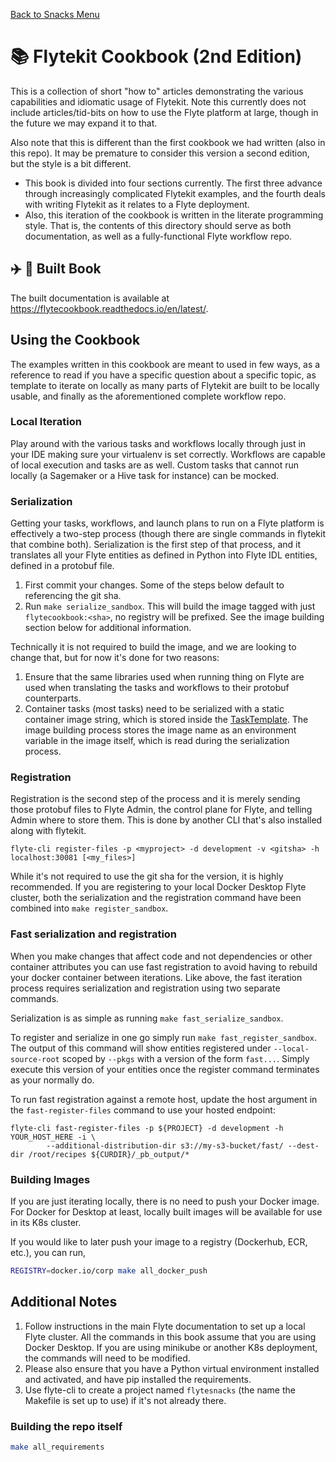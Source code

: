 [Back to Snacks Menu](../README.md)

# :books: Flytekit Cookbook (2nd Edition)

This is a collection of short "how to" articles demonstrating the various capabilities and idiomatic usage of Flytekit.
Note this currently does not include articles/tid-bits on how to use the Flyte platform at large, though in the future we may expand it to that.

Also note that this is different than the first cookbook we had written (also in this repo). It may be premature to consider this version a second edition, but the style is a bit different.
  * This book is divided into four sections currently. The first three advance through increasingly complicated Flytekit examples, and the fourth deals with writing Flytekit as it relates to a Flyte deployment.
  * Also, this iteration of the cookbook is written in the literate programming style. That is, the contents of this directory should serve as both documentation, as well as a fully-functional Flyte workflow repo.

## :airplane: :closed_book: Built Book

The built documentation is available at https://flytecookbook.readthedocs.io/en/latest/.

## Using the Cookbook

The examples written in this cookbook are meant to used in few ways, as a reference to read if you have a specific question about a specific topic, as template to iterate on locally as many parts of Flytekit are built to be locally usable, and finally as the aforementioned complete workflow repo.

### Local Iteration

Play around with the various tasks and workflows locally through just in your IDE making sure your virtualenv is set correctly. Workflows are capable of local execution and tasks are as well. Custom tasks that cannot run locally (a Sagemaker or a Hive task for instance) can be mocked.

### Serialization
Getting your tasks, workflows, and launch plans to run on a Flyte platform is effectively a two-step process (though there are single commands in flytekit that combine both).  Serialization is the first step of that process, and it translates all your Flyte entities as defined in Python into Flyte IDL entities, defined in a protobuf file.

1. First commit your changes. Some of the steps below default to referencing the git sha.
1. Run `make serialize_sandbox`. This will build the image tagged with just `flytecookbook:<sha>`, no registry will be prefixed. See the image building section below for additional information.

Technically it is not required to build the image, and we are looking to change that, but for now it's done for two reasons:
1. Ensure that the same libraries used when running thing on Flyte are used when translating the tasks and workflows to their protobuf counterparts.
1. Container tasks (most tasks) need to be serialized with a static container image string, which is stored inside the [TaskTemplate](https://github.com/lyft/flyteidl/blob/cee566b2e6e109120f1bb34c980b1cfaf006a473/protos/flyteidl/core/tasks.proto#L134). The image building process stores the image name as an environment variable in the image itself, which is read during the serialization process.

### Registration
Registration is the second step of the process and it is merely sending those protobuf files to Flyte Admin, the control plane for Flyte, and telling Admin where to store them. This is done by another CLI that's also installed along with flytekit.

`flyte-cli register-files -p <myproject> -d development -v <gitsha> -h localhost:30081 [<my_files>]`

While it's not required to use the git sha for the version, it is highly recommended. If you are registering to your local Docker Desktop Flyte cluster, both the serialization and the registration command have been combined into `make register_sandbox`.

### Fast serialization and registration
When you make changes that affect code and not dependencies or other container attributes you can use fast registration to avoid having to rebuild your docker container between iterations.
Like above, the fast iteration process requires serialization and registration using two separate commands.

Serialization is as simple as running `make fast_serialize_sandbox`.

To register and serialize in one go simply run `make fast_register_sandbox`. The output of this command will show entities registered under `--local-source-root` scoped by `--pkgs` with a version of the form `fast...`. Simply execute
this version of your entities once the register command terminates as your normally do.

To run fast registration against a remote host, update the host argument in the `fast-register-files` command to use your
hosted endpoint:

```
flyte-cli fast-register-files -p ${PROJECT} -d development -h YOUR_HOST_HERE -i \
		--additional-distribution-dir s3://my-s3-bucket/fast/ --dest-dir /root/recipes ${CURDIR}/_pb_output/*
```

### Building Images
If you are just iterating locally, there is no need to push your Docker image. For Docker for Desktop at least, locally built images will be available for use in its K8s cluster.

If you would like to later push your image to a registry (Dockerhub, ECR, etc.), you can run,

```bash
REGISTRY=docker.io/corp make all_docker_push
```

## Additional Notes
1. Follow instructions in the main Flyte documentation to set up a local Flyte cluster. All the commands in this book assume that you are using Docker Desktop. If you are using minikube or another K8s deployment, the commands will need to be modified.
1. Please also ensure that you have a Python virtual environment installed and activated, and have pip installed the requirements.
1. Use flyte-cli to create a project named `flytesnacks` (the name the Makefile is set up to use) if it's not already there.

### Building the repo itself
```bash
make all_requirements
```


